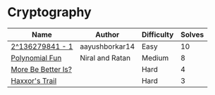 # Cryptography

| Name                             | Author         | Difficulty | Solves |
| -------------------------------- | -------------- | ---------- | ------ |
| [2^136279841 - 1](2^136279841-1) | aayushborkar14 | Easy       | 10     |
| [Polynomial Fun](polynomial-fun)        | Niral and Ratan      | Medium    | 8    |
| [More Be Better Is?](crypto/more-be-better-is/README.md) |        | Hard    | 4    |
| [Haxxor's Trail](crypto/haxxors-trail/README.md)         |        | Hard   | 3    |



